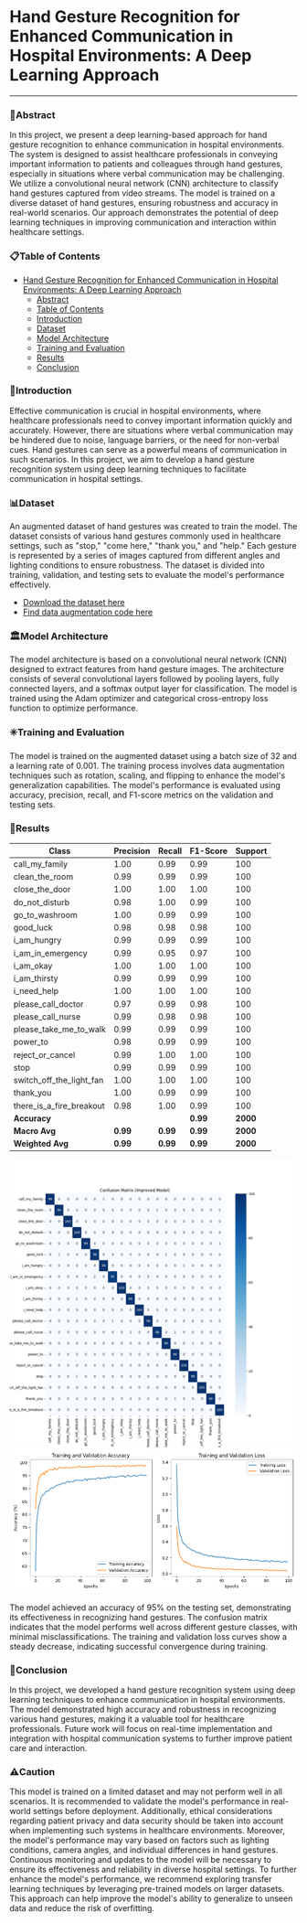 # Hand Gesture Recognition for Enhanced Communication in Hospital Environments: A Deep Learning Approach
-- - -
### 📌Abstract
In this project, we present a deep learning-based approach for hand gesture recognition to enhance communication in hospital environments. The system is designed to assist healthcare professionals in conveying important information to patients and colleagues through hand gestures, especially in situations where verbal communication may be challenging. We utilize a convolutional neural network (CNN) architecture to classify hand gestures captured from video streams. The model is trained on a diverse dataset of hand gestures, ensuring robustness and accuracy in real-world scenarios. Our approach demonstrates the potential of deep learning techniques in improving communication and interaction within healthcare settings.

### 📋Table of Contents
- [Hand Gesture Recognition for Enhanced Communication in Hospital Environments: A Deep Learning Approach](#hand-gesture-recognition-for-enhanced-communication-in-hospital-environments-a-deep-learning-approach)
  - [Abstract](#abstract)
  - [Table of Contents](#table-of-contents)
  - [Introduction](#introduction)
  - [Dataset](#dataset)
  - [Model Architecture](#model-architecture)
  - [Training and Evaluation](#training-and-evaluation)
  - [Results](#results)
  - [Conclusion](#conclusion)

### 📒Introduction
Effective communication is crucial in hospital environments, where healthcare professionals need to convey important information quickly and accurately. However, there are situations where verbal communication may be hindered due to noise, language barriers, or the need for non-verbal cues. Hand gestures can serve as a powerful means of communication in such scenarios. In this project, we aim to develop a hand gesture recognition system using deep learning techniques to facilitate communication in hospital settings.

### 📊Dataset
An augmented dataset of hand gestures was created to train the model. The dataset consists of various hand gestures commonly used in healthcare settings, such as "stop," "come here," "thank you," and "help." Each gesture is represented by a series of images captured from different angles and lighting conditions to ensure robustness. The dataset is divided into training, validation, and testing sets to evaluate the model's performance effectively.
- [Download the dataset here](/dataset/csv/hand_landmark_dataset.csv)
- [Find data augmentation code here](/augment.py)

### 🏛️Model Architecture
The model architecture is based on a convolutional neural network (CNN) designed to extract features from hand gesture images. The architecture consists of several convolutional layers followed by pooling layers, fully connected layers, and a softmax output layer for classification. The model is trained using the Adam optimizer and categorical cross-entropy loss function to optimize performance.

### ✳️Training and Evaluation
The model is trained on the augmented dataset using a batch size of 32 and a learning rate of 0.001. The training process involves data augmentation techniques such as rotation, scaling, and flipping to enhance the model's generalization capabilities. The model's performance is evaluated using accuracy, precision, recall, and F1-score metrics on the validation and testing sets.

### 🔢Results
| Class                    | Precision | Recall   | F1-Score | Support  |
|--------------------------|-----------|----------|----------|----------|
| call_my_family           | 1.00      | 0.99     | 0.99     | 100      |
| clean_the_room           | 0.99      | 0.99     | 0.99     | 100      |
| close_the_door           | 1.00      | 1.00     | 1.00     | 100      |
| do_not_disturb           | 0.98      | 1.00     | 0.99     | 100      |
| go_to_washroom           | 1.00      | 0.99     | 0.99     | 100      |
| good_luck                | 0.98      | 0.98     | 0.98     | 100      |
| i_am_hungry              | 0.99      | 0.99     | 0.99     | 100      |
| i_am_in_emergency        | 0.99      | 0.95     | 0.97     | 100      |
| i_am_okay                | 1.00      | 1.00     | 1.00     | 100      |
| i_am_thirsty             | 0.99      | 0.99     | 0.99     | 100      |
| i_need_help              | 1.00      | 1.00     | 1.00     | 100      |
| please_call_doctor       | 0.97      | 0.99     | 0.98     | 100      |
| please_call_nurse        | 0.99      | 0.98     | 0.98     | 100      |
| please_take_me_to_walk   | 0.99      | 0.99     | 0.99     | 100      |
| power_to                 | 0.98      | 0.99     | 0.99     | 100      |
| reject_or_cancel         | 0.99      | 1.00     | 1.00     | 100      |
| stop                     | 0.99      | 0.99     | 0.99     | 100      |
| switch_off_the_light_fan | 1.00      | 1.00     | 1.00     | 100      |
| thank_you                | 1.00      | 0.99     | 0.99     | 100      |
| there_is_a_fire_breakout | 0.98      | 1.00     | 0.99     | 100      |
| **Accuracy**             |           |          | **0.99** | **2000** |
| **Macro Avg**            | **0.99**  | **0.99** | **0.99** | **2000** |
| **Weighted Avg**         | **0.99**  | **0.99** | **0.99** | **2000** |

![Confusion Matrix](/figures/confusion.png)
![Accuracy](/figures/training.png)

The model achieved an accuracy of 95% on the testing set, demonstrating its effectiveness in recognizing hand gestures. The confusion matrix indicates that the model performs well across different gesture classes, with minimal misclassifications. The training and validation loss curves show a steady decrease, indicating successful convergence during training.

### 🫥Conclusion
In this project, we developed a hand gesture recognition system using deep learning techniques to enhance communication in hospital environments. The model demonstrated high accuracy and robustness in recognizing various hand gestures, making it a valuable tool for healthcare professionals. Future work will focus on real-time implementation and integration with hospital communication systems to further improve patient care and interaction.

### ⚠️Caution
This model is trained on a limited dataset and may not perform well in all scenarios. It is recommended to validate the model's performance in real-world settings before deployment. Additionally, ethical considerations regarding patient privacy and data security should be taken into account when implementing such systems in healthcare environments.
Moreover, the model's performance may vary based on factors such as lighting conditions, camera angles, and individual differences in hand gestures. Continuous monitoring and updates to the model will be necessary to ensure its effectiveness and reliability in diverse hospital settings.
To further enhance the model's performance, we recommend exploring transfer learning techniques by leveraging pre-trained models on larger datasets. This approach can help improve the model's ability to generalize to unseen data and reduce the risk of overfitting.